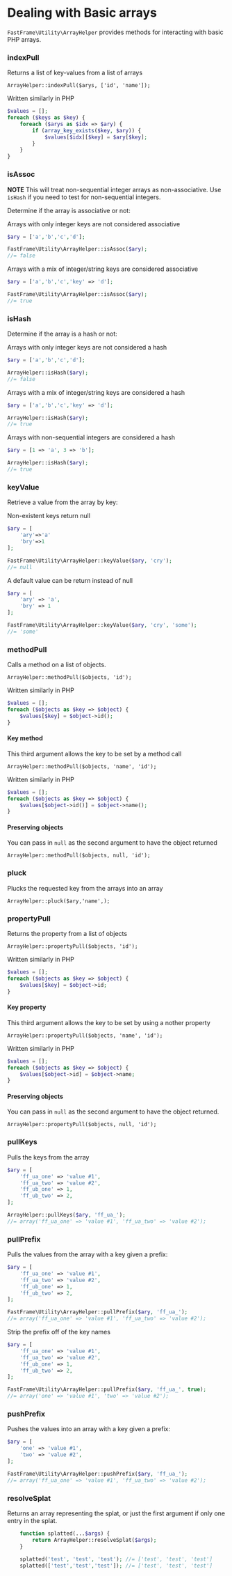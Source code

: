 # Dealing with Basic arrays

`FastFrame\Utility\ArrayHelper` provides methods for interacting with basic PHP arrays.

### indexPull

Returns a list of key-values from a list of arrays

`ArrayHelper::indexPull($arys, ['id', 'name']);`

Written similarly in PHP
```php
$values = [];
foreach ($keys as $key) {
    foreach ($arys as $idx => $ary) {
        if (array_key_exists($key, $ary)) {
            $values[$idx][$key] = $ary[$key];
        }    
    }
}
```

### isAssoc

**NOTE** This will treat non-sequential integer arrays as non-associative. Use `isHash` if you need to test for
non-sequential integers.

Determine if the array is associative or not:

Arrays with only integer keys are not considered associative
```php
$ary = ['a','b','c','d'];

FastFrame\Utility\ArrayHelper::isAssoc($ary);
//= false
```

Arrays with a mix of integer/string keys are considered associative
```php
$ary = ['a','b','c','key' => 'd'];

FastFrame\Utility\ArrayHelper::isAssoc($ary);
//= true
```

### isHash

Determine if the array is a hash or not:

Arrays with only integer keys are not considered a hash
```php
$ary = ['a','b','c','d'];

ArrayHelper::isHash($ary);
//= false
```

Arrays with a mix of integer/string keys are considered a hash
```php
$ary = ['a','b','c','key' => 'd'];

ArrayHelper::isHash($ary);
//= true
```

Arrays with non-sequential integers are considered a hash
```php
$ary = [1 => 'a', 3 => 'b'];

ArrayHelper::isHash($ary);
//= true
```

### keyValue

Retrieve a value from the array by key:

Non-existent keys return null
```php
$ary = [
    'ary'=>'a'
    'bry'=>1
];

FastFrame\Utility\ArrayHelper::keyValue($ary, 'cry');
//= null
```

A default value can be return instead of null
```php
$ary = [
    'ary' => 'a',
    'bry' => 1
];

FastFrame\Utility\ArrayHelper::keyValue($ary, 'cry', 'some');
//= 'some'
```

### methodPull

Calls a method on a list of objects.

`ArrayHelper::methodPull($objects, 'id');`

Written similarly in PHP
```php
$values = [];
foreach ($objects as $key => $object) {
    $values[$key] = $object->id();
}
```

#### Key method

This third argument allows the key to be set by a method call

`ArrayHelper::methodPull($objects, 'name', 'id');`

Written similarly in PHP
```php
$values = [];
foreach ($objects as $key => $object) {
    $values[$object->id()] = $object->name();
}
```

#### Preserving objects

You can pass in `null` as the second argument to have the object returned

`ArrayHelper::methodPull($objects, null, 'id');`


### pluck

Plucks the requested key from the arrays into an array

`ArrayHelper::pluck($ary,'name',);`

### propertyPull

Returns the property from a list of objects

`ArrayHelper::propertyPull($objects, 'id');`

Written similarly in PHP
```php
$values = [];
foreach ($objects as $key => $object) {
    $values[$key] = $object->id;
}
```

#### Key property

This third argument allows the key to be set by using a nother property

`ArrayHelper::propertyPull($objects, 'name', 'id');`

Written similarly in PHP
```php
$values = [];
foreach ($objects as $key => $object) {
    $values[$object->id] = $object->name;
}
```

#### Preserving objects

You can pass in `null` as the second argument to have the object returned.

`ArrayHelper::propertyPull($objects, null, 'id');`

### pullKeys

Pulls the keys from the array

```php
$ary = [
    'ff_ua_one' => 'value #1',
    'ff_ua_two' => 'value #2',
    'ff_ub_one' => 1,
    'ff_ub_two' => 2,
];

ArrayHelper::pullKeys($ary, 'ff_ua_');
//= array('ff_ua_one' => 'value #1', 'ff_ua_two' => 'value #2');
```

### pullPrefix

Pulls the values from the array with a key given a prefix:

```php
$ary = [
    'ff_ua_one' => 'value #1',
    'ff_ua_two' => 'value #2',
    'ff_ub_one' => 1,
    'ff_ub_two' => 2,
];

FastFrame\Utility\ArrayHelper::pullPrefix($ary, 'ff_ua_');
//= array('ff_ua_one' => 'value #1', 'ff_ua_two' => 'value #2');
```

Strip the prefix off of the key names
```php
$ary = [
    'ff_ua_one' => 'value #1',
    'ff_ua_two' => 'value #2',
    'ff_ub_one' => 1,
    'ff_ub_two' => 2,
];

FastFrame\Utility\ArrayHelper::pullPrefix($ary, 'ff_ua_', true);
//= array('one' => 'value #1', 'two' => 'value #2');
```

### pushPrefix

Pushes the values into an array with a key given a prefix:

```php
$ary = [
    'one' => 'value #1',
    'two' => 'value #2',
];

FastFrame\Utility\ArrayHelper::pushPrefix($ary, 'ff_ua_');
//= array('ff_ua_one' => 'value #1', 'ff_ua_two' => 'value #2');
```

### resolveSplat

Returns an array representing the splat, or just the first argument if only one entry in the splat.

```php
	function splatted(...$args) {
		return ArrayHelper::resolveSplat($args);
	}
	 
	splatted('test', 'test', 'test'); //= ['test', 'test', 'test']
	splatted(['test','test','test']); //= ['test', 'test', 'test']
```